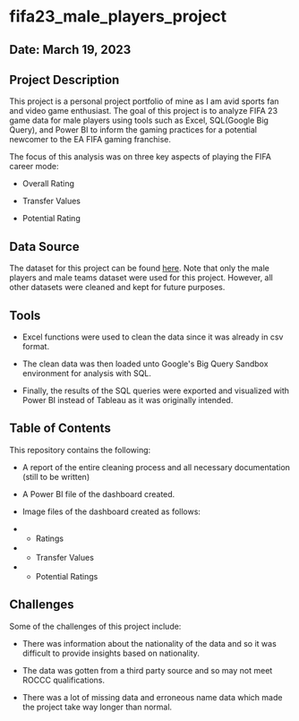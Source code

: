 # fifa23_male_players_project

## **Date: March 19, 2023**

## **Project Description**

This project is a personal project portfolio of mine as I am avid sports fan and video game enthusiast. The goal of this project is to analyze FIFA 23 game data for male players using tools such as Excel, SQL(Google Big Query), and Power BI to inform the gaming practices for a potential newcomer to the EA FIFA gaming franchise. 

The focus of this analysis was on three key aspects of playing the FIFA career mode: 

* Overall Rating 

* Transfer Values

* Potential Rating

## **Data Source**

The dataset for this project can be found [here](https://www.kaggle.com/datasets/stefanoleone992/fifa-23-complete-player-dataset). Note that only the male players and male teams dataset were used for this project. However, all other datasets were cleaned and kept for future purposes.

## **Tools**

* Excel functions were used to clean the data since it was already in csv format. 

* The clean data was then loaded unto Google's Big Query Sandbox environment for analysis with SQL. 

* Finally, the results of the SQL queries were exported and visualized with Power BI instead of Tableau as it was originally intended. 

## **Table of Contents**

This repository contains the following: 

* A report of the entire cleaning process and all necessary documentation (still to be written)

* A Power BI file of the dashboard created. 

* Image files of the dashboard created as follows: 

* * Ratings

* * Transfer Values 

* * Potential Ratings 

## **Challenges**

Some of the challenges of this project include: 

* There was information about the nationality of the data and so it was difficult to provide insights based on nationality. 

* The data was gotten from a third party source and so may not meet ROCCC qualifications. 

* There was a lot of missing data and erroneous name data which made the project take way longer than normal. 
